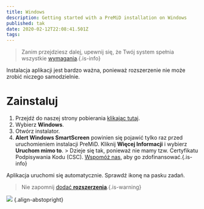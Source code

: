 ```yaml
---
title: Windows
description: Getting started with a PreMiD installation on Windows
published: tak
date: 2020-02-12T22:08:41.501Z
tags:
---
```


> Zanim przejdziesz dalej, upewnij się, że Twój system spełnia wszystkie [wymagania](/install/requirements).{.is-info}

Instalacja aplikacji jest bardzo ważna, ponieważ rozszerzenie nie może zrobić niczego samodzielnie.

# Zainstaluj
1. Przejdź do naszej strony pobierania [klikając tutaj](https://premid.app/downloads).
2. Wybierz **Windows**.
3. Otwórz instalator.
4. **Alert Windows SmartScreen** powinien się pojawić tylko raz przed uruchomieniem instalacji PreMiD. Kliknij **Więcej Informacji** i wybierz **Uruchom mimo to**. > Dzieje się tak, ponieważ nie mamy tzw. Certyfikatu Podpisywania Kodu (CSC). [Wspomóż nas](https://www.patreon.com/Timeraa), aby go zdofinansować.{.is-info}

Aplikacja uruchomi się automatycznie. Sprawdź ikonę na pasku zadań.

> Nie zapomnij [dodać **rozszerzenia**](/install).{.is-warning}

![](https://a.icons8.com/djxbtnYm/GBjHDS/svg.svg) {.align-abstopright}